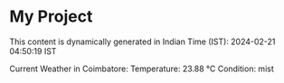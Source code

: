 # My Project

This content is dynamically generated in Indian Time (IST): 2024-02-21 04:50:19 IST


Current Weather in Coimbatore:
Temperature: 23.88 °C
Condition: mist
